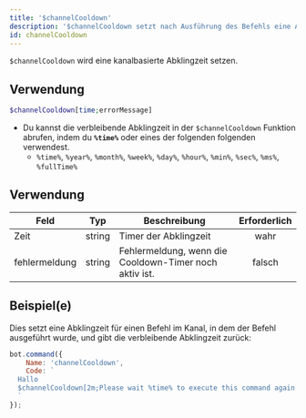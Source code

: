 ```yaml
---
title: '$channelCooldown'
description: '$channelCooldown setzt nach Ausführung des Befehls eine Abklingzeit an einen bestimmten Kanal.'
id: channelCooldown
---
```


`$channelCooldown` wird eine kanalbasierte Abklingzeit setzen.

## Verwendung

```php
$channelCooldown[time;errorMessage]
```

* Du kannst die verbleibende Abklingzeit in der `$channelCooldown` Funktion abrufen, indem du **`%time%`</code>** oder eines der folgenden folgenden verwendest.
    * `%time%`, `%year%`, `%month%`, `%week%`, `%day%`, `%hour%`, `%min%`, `%sec%`, `%ms%`, `%fullTime%`

## Verwendung

| Feld          | Typ    | Beschreibung                                           | Erforderlich |
| ------------- | ------ | ------------------------------------------------------ |:------------:|
| Zeit          | string | Timer der Abklingzeit                                  |     wahr     |
| fehlermeldung | string | Fehlermeldung, wenn die Cooldown-Timer noch aktiv ist. |    falsch    |

## Beispiel(e)

Dies setzt eine Abklingzeit für einen Befehl im Kanal, in dem der Befehl ausgeführt wurde, und gibt die verbleibende Abklingzeit zurück:

```javascript
bot.command({
    Name: 'channelCooldown',
    Code: `
  Hallo
  $channelCooldown[2m;Please wait %time% to execute this command again.]
  `
});
```
